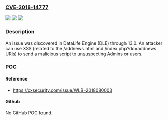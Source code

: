 ### [CVE-2018-14777](https://cve.mitre.org/cgi-bin/cvename.cgi?name=CVE-2018-14777)
![](https://img.shields.io/static/v1?label=Product&message=n%2Fa&color=blue)
![](https://img.shields.io/static/v1?label=Version&message=n%2Fa&color=blue)
![](https://img.shields.io/static/v1?label=Vulnerability&message=n%2Fa&color=brighgreen)

### Description

An issue was discovered in DataLife Engine (DLE) through 13.0. An attacker can use XSS (related to the /addnews.html and /index.php?do=addnews URIs) to send a malicious script to unsuspecting Admins or users.

### POC

#### Reference
- https://cxsecurity.com/issue/WLB-2018080003

#### Github
No GitHub POC found.

